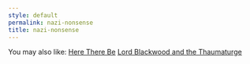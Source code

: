```yaml
---
style: default
permalink: nazi-nonsense
title: nazi-nonsense
---
```

You may also like:
[Here There Be](http://scp-wiki.net/heretherebe)
[Lord Blackwood and the Thaumaturge](http://scp-wiki.net/lord-blackwood-and-the-thaumaturge-the-t)